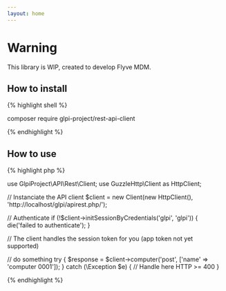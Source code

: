 ```yaml
---
layout: home
---
```

# Warning

This library is WIP, created to develop Flyve MDM. 

## How to install

{% highlight shell %}

composer require glpi-project/rest-api-client

{% endhighlight %}

## How to use

{% highlight php %}

use GlpiProject\API\Rest\Client;
use GuzzleHttp\Client as HttpClient;

// Instanciate the API client
$client = new Client(new HttpClient(), 'http://localhost/glpi/apirest.php/');

// Authenticate
if (!$client->initSessionByCredentials('glpi', 'glpi')) {
   die('failed to authenticate');
}

// The client handles the session token for you (app token not yet supported)

// do something
try {
   $response = $client->computer('post', ['name' => 'computer 0001']);
} catch (\Exception $e) {
   // Handle here HTTP >= 400
}

{% endhighlight %}
